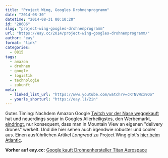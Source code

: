 ```yaml
---
title: "Project Wing, Googles Drohnenprogramm"
date: "2014-08-30"
datetime: "2014-08-31 00:10:20"
id: "28686"
slug: "project-wing-googles-drohnenprogramm"
url: "https://eay.cc/2014/project-wing-googles-drohnenprogramm/"
author: "eay"
format: "link"
categories:
  - 0815
tags:
  - amazon
  - drohnen
  - google
  - logistik
  - technologie
  - zukunft
meta:
  - linked_list_url: "https://www.youtube.com/watch?v=cRTNvWcx9Oo"
  - yourls_shorturl: "https://eay.li/2in"
---
```


Gutes Timing: Nachdem Amazon Google [Twitch vor der Nase weggekauft](http://www.theverge.com/2014/8/25/6066295/amazon-reportedly-buying-twitch-for-over-1-billion) hat und neuerdings sogar in Googles Allerheiligstes, den Werbemarkt, [eindringt](http://techcrunch.com/2014/08/22/amazon-now-piloting-cpm-ads-with-select-amazon-associates-publishers/), nur konsequent, dass man in Mountain View an eigenen "delivery drones" werkelt. Und die hier sehen auch irgendwie robuster und cooler aus. Einen ausführlichen Artikel _Longread_ zu Project Wing gibt's [hier beim Atlantic](http://www.theatlantic.com/technology/archive/2014/08/inside-googles-secret-drone-delivery-program/379306/?single_page=true).

**Vorher auf eay.cc:** [Google kauft Drohnenhersteller Titan Aerospace](//eay.cc/2014/google-kauft-drohnenhersteller-titan-aerospace/)
